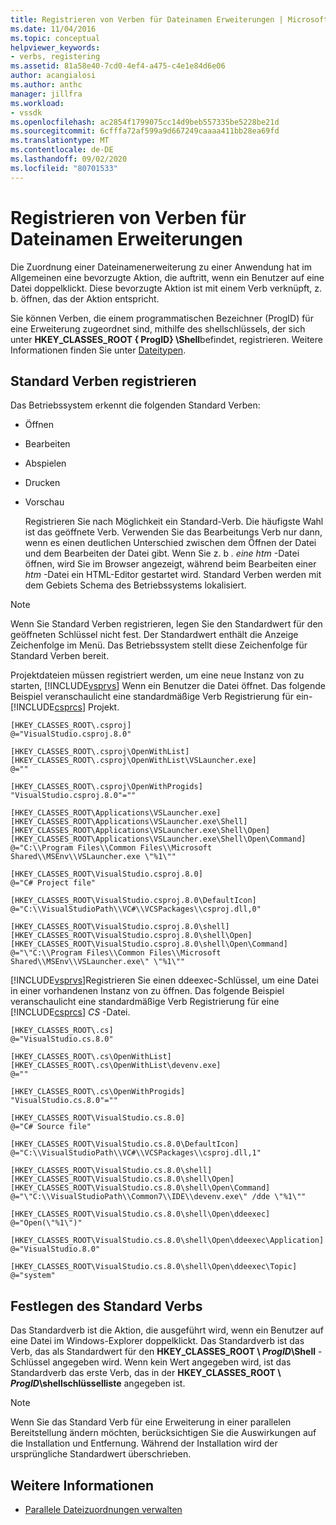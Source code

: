 ```yaml
---
title: Registrieren von Verben für Dateinamen Erweiterungen | Microsoft-Dokumentation
ms.date: 11/04/2016
ms.topic: conceptual
helpviewer_keywords:
- verbs, registering
ms.assetid: 81a58e40-7cd0-4ef4-a475-c4e1e84d6e06
author: acangialosi
ms.author: anthc
manager: jillfra
ms.workload:
- vssdk
ms.openlocfilehash: ac2854f1799075cc14d9beb557335be5228be21d
ms.sourcegitcommit: 6cfffa72af599a9d667249caaaa411bb28ea69fd
ms.translationtype: MT
ms.contentlocale: de-DE
ms.lasthandoff: 09/02/2020
ms.locfileid: "80701533"
---
```

# <a name="register-verbs-for-file-name-extensions"></a>Registrieren von Verben für Dateinamen Erweiterungen
Die Zuordnung einer Dateinamenerweiterung zu einer Anwendung hat im Allgemeinen eine bevorzugte Aktion, die auftritt, wenn ein Benutzer auf eine Datei doppelklickt. Diese bevorzugte Aktion ist mit einem Verb verknüpft, z. b. öffnen, das der Aktion entspricht.

 Sie können Verben, die einem programmatischen Bezeichner (ProgID) für eine Erweiterung zugeordnet sind, mithilfe des shellschlüssels, der sich unter **HKEY_CLASSES_ROOT \{ ProgID} \Shell**befindet, registrieren. Weitere Informationen finden Sie unter [Dateitypen](/windows/desktop/shell/fa-file-types).

## <a name="register-standard-verbs"></a>Standard Verben registrieren
 Das Betriebssystem erkennt die folgenden Standard Verben:

- Öffnen

- Bearbeiten

- Abspielen

- Drucken

- Vorschau

  Registrieren Sie nach Möglichkeit ein Standard-Verb. Die häufigste Wahl ist das geöffnete Verb. Verwenden Sie das Bearbeitungs Verb nur dann, wenn es einen deutlichen Unterschied zwischen dem Öffnen der Datei und dem Bearbeiten der Datei gibt. Wenn Sie z. b *. eine htm* -Datei öffnen, wird Sie im Browser angezeigt, während beim Bearbeiten einer *htm* -Datei ein HTML-Editor gestartet wird. Standard Verben werden mit dem Gebiets Schema des Betriebssystems lokalisiert.

> [!NOTE]
> Wenn Sie Standard Verben registrieren, legen Sie den Standardwert für den geöffneten Schlüssel nicht fest. Der Standardwert enthält die Anzeige Zeichenfolge im Menü. Das Betriebssystem stellt diese Zeichenfolge für Standard Verben bereit.

 Projektdateien müssen registriert werden, um eine neue Instanz von zu starten, [!INCLUDE[vsprvs](../code-quality/includes/vsprvs_md.md)] Wenn ein Benutzer die Datei öffnet. Das folgende Beispiel veranschaulicht eine standardmäßige Verb Registrierung für ein- [!INCLUDE[csprcs](../data-tools/includes/csprcs_md.md)] Projekt.

```
[HKEY_CLASSES_ROOT\.csproj]
@="VisualStudio.csproj.8.0"

[HKEY_CLASSES_ROOT\.csproj\OpenWithList]
[HKEY_CLASSES_ROOT\.csproj\OpenWithList\VSLauncher.exe]
@=""

[HKEY_CLASSES_ROOT\.csproj\OpenWithProgids]
"VisualStudio.csproj.8.0"=""

[HKEY_CLASSES_ROOT\Applications\VSLauncher.exe]
[HKEY_CLASSES_ROOT\Applications\VSLauncher.exe\Shell]
[HKEY_CLASSES_ROOT\Applications\VSLauncher.exe\Shell\Open]
[HKEY_CLASSES_ROOT\Applications\VSLauncher.exe\Shell\Open\Command]
@="C:\\Program Files\\Common Files\\Microsoft Shared\\MSEnv\\VSLauncher.exe \"%1\""

[HKEY_CLASSES_ROOT\VisualStudio.csproj.8.0]
@="C# Project file"

[HKEY_CLASSES_ROOT\VisualStudio.csproj.8.0\DefaultIcon]
@="C:\\VisualStudioPath\\VC#\\VCSPackages\\csproj.dll,0"

[HKEY_CLASSES_ROOT\VisualStudio.csproj.8.0\shell]
[HKEY_CLASSES_ROOT\VisualStudio.csproj.8.0\shell\Open]
[HKEY_CLASSES_ROOT\VisualStudio.csproj.8.0\shell\Open\Command]
@="\"C:\\Program Files\\Common Files\\Microsoft Shared\\MSEnv\\VSLauncher.exe\" \"%1\""
```

 [!INCLUDE[vsprvs](../code-quality/includes/vsprvs_md.md)]Registrieren Sie einen ddeexec-Schlüssel, um eine Datei in einer vorhandenen Instanz von zu öffnen. Das folgende Beispiel veranschaulicht eine standardmäßige Verb Registrierung für eine [!INCLUDE[csprcs](../data-tools/includes/csprcs_md.md)] *CS* -Datei.

```
[HKEY_CLASSES_ROOT\.cs]
@="VisualStudio.cs.8.0"

[HKEY_CLASSES_ROOT\.cs\OpenWithList]
[HKEY_CLASSES_ROOT\.cs\OpenWithList\devenv.exe]
@=""

[HKEY_CLASSES_ROOT\.cs\OpenWithProgids]
"VisualStudio.cs.8.0"=""

[HKEY_CLASSES_ROOT\VisualStudio.cs.8.0]
@="C# Source file"

[HKEY_CLASSES_ROOT\VisualStudio.cs.8.0\DefaultIcon]
@="C:\\VisualStudioPath\\VC#\\VCSPackages\\csproj.dll,1"

[HKEY_CLASSES_ROOT\VisualStudio.cs.8.0\shell]
[HKEY_CLASSES_ROOT\VisualStudio.cs.8.0\shell\Open]
[HKEY_CLASSES_ROOT\VisualStudio.cs.8.0\shell\Open\Command]
@="\"C:\\VisualStudioPath\\Common7\\IDE\\devenv.exe\" /dde \"%1\""

[HKEY_CLASSES_ROOT\VisualStudio.cs.8.0\shell\Open\ddeexec]
@="Open(\"%1\")"

[HKEY_CLASSES_ROOT\VisualStudio.cs.8.0\shell\Open\ddeexec\Application]
@="VisualStudio.8.0"

[HKEY_CLASSES_ROOT\VisualStudio.cs.8.0\shell\Open\ddeexec\Topic]
@="system"
```

## <a name="set-the-default-verb"></a>Festlegen des Standard Verbs
 Das Standardverb ist die Aktion, die ausgeführt wird, wenn ein Benutzer auf eine Datei im Windows-Explorer doppelklickt. Das Standardverb ist das Verb, das als Standardwert für den **HKEY_CLASSES_ROOT \\ *ProgID*\Shell** -Schlüssel angegeben wird. Wenn kein Wert angegeben wird, ist das Standardverb das erste Verb, das in der **HKEY_CLASSES_ROOT \\ *ProgID*\shellschlüsselliste** angegeben ist.

> [!NOTE]
> Wenn Sie das Standard Verb für eine Erweiterung in einer parallelen Bereitstellung ändern möchten, berücksichtigen Sie die Auswirkungen auf die Installation und Entfernung. Während der Installation wird der ursprüngliche Standardwert überschrieben.

## <a name="see-also"></a>Weitere Informationen
- [Parallele Dateizuordnungen verwalten](../extensibility/managing-side-by-side-file-associations.md)
